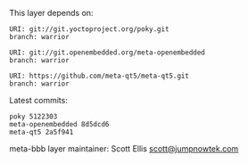 This layer depends on:

    URI: git://git.yoctoproject.org/poky.git
    branch: warrior

    URI: git://git.openembedded.org/meta-openembedded
    branch: warrior

    URI: https://github.com/meta-qt5/meta-qt5.git
    branch: warrior

Latest commits:

    poky 5122303
    meta-openembedded 8d5dcd6
    meta-qt5 2a5f941

meta-bbb layer maintainer: Scott Ellis <scott@jumpnowtek.com>
